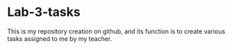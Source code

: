 # Lab-3-tasks
This is my repository creation on github, and its function is to create various tasks assigned to me by my teacher.
